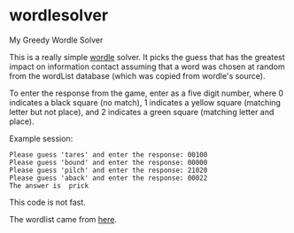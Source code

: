 # wordlesolver
My Greedy Wordle Solver

This is a really simple [wordle](https://www.powerlanguage.co.uk/wordle/) solver. It picks the guess that has the greatest impact on information contact assuming that a word was chosen at random from the wordList database (which was copied from wordle's source).

To enter the response from the game, enter as a five digit number, where 0 indicates a black square (no match), 1 indicates a yellow square (matching letter but not place), and 2 indicates a green square (matching letter and place).

Example session:

```
Please guess 'tares' and enter the response: 00100
Please guess 'bound' and enter the response: 00000
Please guess 'pilch' and enter the response: 21020
Please guess 'aback' and enter the response: 00022
The answer is  prick
```

This code is not fast.

The wordlist came from [here](https://gist.githubusercontent.com/cfreshman/d97dbe7004522f7bc52ed2a6e22e2c04/raw/633058e11743065ad2822e1d2e6505682a01a9e6/wordle-nyt-words-14855.txt).

